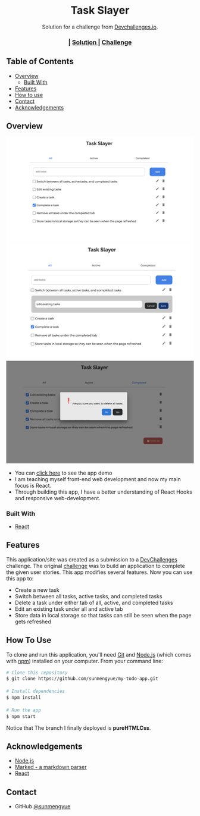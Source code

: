 <!-- Please update value in the {}  -->

<h1 align="center">Task Slayer</h1>

<div align="center">
   Solution for a challenge from  <a href="http://devchallenges.io" target="_blank">Devchallenges.io</a>.
</div>

<div align="center">
  <h3>
    <span> | </span>
    <a href="https://task-slayer-70909.herokuapp.com">
      Solution
    </a>
    <span> | </span>
    <a href="https://devchallenges.io/challenges/hH6PbOHBdPm6otzw2De5">
      Challenge
    </a>
  </h3>
</div>

<!-- TABLE OF CONTENTS -->

## Table of Contents

- [Overview](#overview)
  - [Built With](#built-with)
- [Features](#features)
- [How to use](#how-to-use)
- [Contact](#contact)
- [Acknowledgements](#acknowledgements)

<!-- OVERVIEW -->

## Overview

![overview](./wiki/overview.png)
![editing](./wiki/edit.png)
![delete](./wiki/deleteAll.png)

- You can [click here](https://task-slayer-70909.herokuapp.com/) to see the app demo
- I am teaching myself front-end web development and now my main focus is React.
- Through building this app, I have a better understanding of React Hooks and responsive web-development.

### Built With

<!-- This section should list any major frameworks that you built your project using. Here are a few examples.-->

- [React](https://reactjs.org/)

## Features

<!-- List the features of your application or follow the template. Don't share the figma file here :) -->

This application/site was created as a submission to a [DevChallenges](https://devchallenges.io/challenges) challenge. The original [challenge](https://devchallenges.io/challenges/hH6PbOHBdPm6otzw2De5) was to build an application to complete the given user stories. This app modifies several features. Now you can use this app to:

- Create a new task
- Switch between all tasks, active tasks, and completed tasks
- Delete a task under either tab of all, active, and completed tasks
- Edit an existing task under all and active tab
- Store data in local storage so that tasks can still be seen when the page gets refreshed

## How To Use

<!-- Example: -->

To clone and run this application, you'll need [Git](https://git-scm.com) and [Node.js](https://nodejs.org/en/download/) (which comes with [npm](http://npmjs.com)) installed on your computer. From your command line:

```bash
# Clone this repository
$ git clone https://github.com/sunmengyue/my-todo-app.git

# Install dependencies
$ npm install

# Run the app
$ npm start
```

Notice that The branch I finally deployed is **pureHTMLCss**.

## Acknowledgements

<!-- This section should list any articles or add-ons/plugins that helps you to complete the project. This is optional but it will help you in the future. For example: -->

- [Node.js](https://nodejs.org/)
- [Marked - a markdown parser](https://github.com/chjj/marked)
- [React](https://reactjs.org/)

## Contact

- GitHub [@sunmengyue](https://github.com/sunmengyue)
